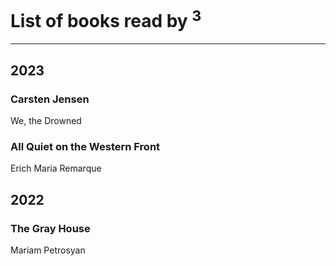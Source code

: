 # List of books read by [](https://plus.google.com/u/0/114091474098743820596/)<sup>3</sup>
---

## 2023

### Carsten Jensen
We, the Drowned


### All Quiet on the Western Front
Erich Maria Remarque



## 2022

### The Gray House
Mariam Petrosyan



